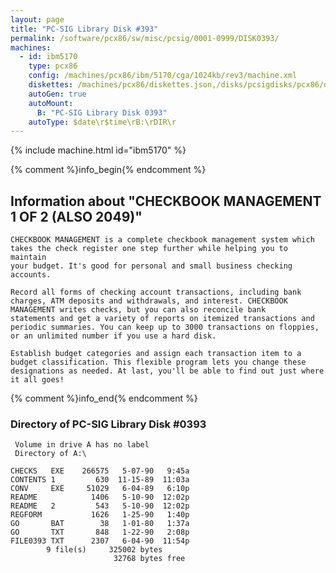 ```yaml
---
layout: page
title: "PC-SIG Library Disk #393"
permalink: /software/pcx86/sw/misc/pcsig/0001-0999/DISK0393/
machines:
  - id: ibm5170
    type: pcx86
    config: /machines/pcx86/ibm/5170/cga/1024kb/rev3/machine.xml
    diskettes: /machines/pcx86/diskettes.json,/disks/pcsigdisks/pcx86/diskettes.json
    autoGen: true
    autoMount:
      B: "PC-SIG Library Disk 0393"
    autoType: $date\r$time\rB:\rDIR\r
---
```


{% include machine.html id="ibm5170" %}

{% comment %}info_begin{% endcomment %}

## Information about "CHECKBOOK MANAGEMENT 1 OF 2 (ALSO 2049)"

    CHECKBOOK MANAGEMENT is a complete checkbook management system which
    takes the check register one step further while helping you to maintain
    your budget. It's good for personal and small business checking
    accounts.
    
    Record all forms of checking account transactions, including bank
    charges, ATM deposits and withdrawals, and interest. CHECKBOOK
    MANAGEMENT writes checks, but you can also reconcile bank
    statements and get a variety of reports on itemized transactions and
    periodic summaries. You can keep up to 3000 transactions on floppies,
    or an unlimited number if you use a hard disk.
    
    Establish budget categories and assign each transaction item to a
    budget classification. This flexible program lets you change these
    designations as needed. At last, you'll be able to find out just where
    it all goes!
{% comment %}info_end{% endcomment %}


### Directory of PC-SIG Library Disk #0393

     Volume in drive A has no label
     Directory of A:\

    CHECKS   EXE    266575   5-07-90   9:45a
    CONTENTS 1         630  11-15-89  11:03a
    CONV     EXE     51029   6-04-89   6:10p
    README            1406   5-10-90  12:02p
    README   2         543   5-10-90  12:02p
    REGFORM           1626   1-25-90   1:40p
    GO       BAT        38   1-01-80   1:37a
    GO       TXT       848   1-22-90   2:08p
    FILE0393 TXT      2307   6-04-90  11:54p
            9 file(s)     325002 bytes
                           32768 bytes free
